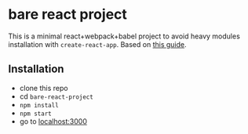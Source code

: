 # bare react project

This is a minimal react+webpack+babel project to avoid heavy modules installation with `create-react-app`. Based on [this guide](https://www.robinwieruch.de/minimal-react-webpack-babel-setup).

## Installation

- clone this repo
- cd `bare-react-project`
- `npm install`
- `npm start`
- go to [localhost:3000](http://localhost:3000)